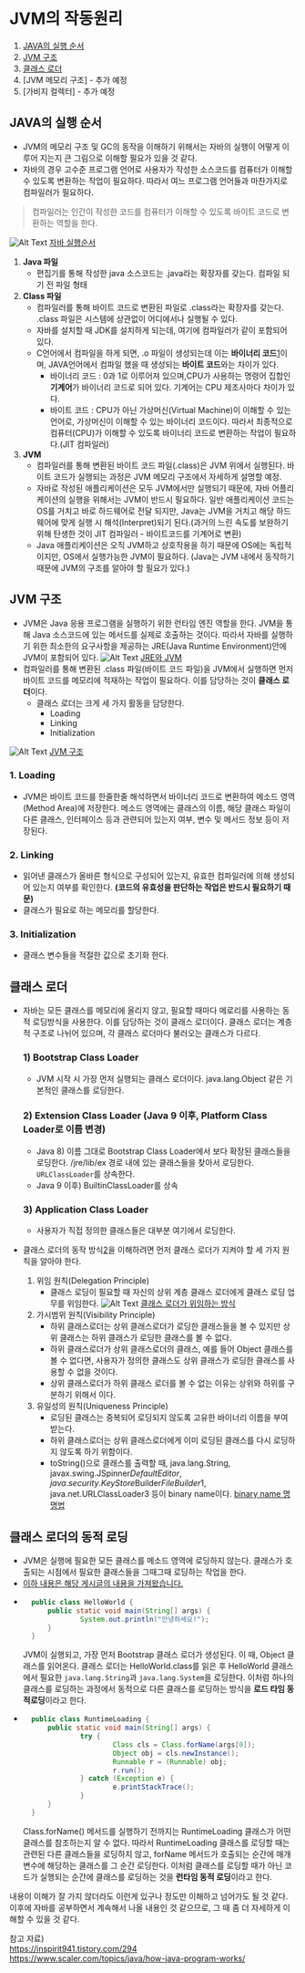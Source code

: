 # JVM의 작동원리

1. [JAVA의 실행 순서](#JAVA의-실행-순서)
2. [JVM 구조](#JVM-구조)
3. [클래스 로더](#클래스-로더)
4. [JVM 메모리 구조] - 추가 예정
5. [가비지 컬렉터] - 추가 예정

## JAVA의 실행 순서
- JVM의 메모리 구조 및 GC의 동작을 이해하기 위해서는 자바의 실행이 어떻게 이루어 지는지 큰 그림으로 이해할 필요가 있을 것 같다.
- 자바의 경우 고수준 프로그램 언어로 사용자가 작성한 소스코드를 컴퓨터가 이해할 수 있도록 변환하는 작업이 필요하다. 따라서 여느 프로그램 언어들과 마찬가지로 컴파일러가 필요하다.
> 컴파일러는 인간이 작성한 코드를 컴퓨터가 이해할 수 있도록 바이트 코드로 변환하는 역할을 한다.

![Alt Text](https://scaler.com/topics/images/how-does-java-programming-language-work.webp)
[자바 실행순서](https://www.scaler.com/topics/java/how-java-program-works/)  
1. **Java 파일**
   - 편집기를 통해 작성한 java 소스코드는 .java라는 확장자를 갖는다. 컴파일 되기 전 파일 형태
2. **Class 파일**
    - 컴파일러를 통해 바이트 코드로 변환된 파일로 .class라는 확장자를 갖는다. .class 파일은 시스템에 상관없이 어디에서나 실행될 수 있다.
    - 자바를 설치할 때 JDK를 설치하게 되는데, 여기에 컴파일러가 같이 포함되어 있다.
    - C언어에서 컴파일을 하게 되면, .o 파일이 생성되는데 이는 **바이너리 코드**[1]이며, JAVA언어에서 컴파일 했을 때 생성되는 **바이트 코드**와는 차이가 있다.
      - 바이너리 코드 : 0과 1로 이루어져 있으며,CPU가 사용하는 명령어 집합인 **기계어**가 바이너리 코드로 되어 있다. 기계어는 CPU 제조사마다 차이가 있다.
      - 바이트 코드 : CPU가 아닌 가상머신(Virtual Machine)이 이해할 수 있는 언어로, 가상머신이 이해할 수 있는 바이너리 코드이다. 따라서 최종적으로 컴퓨터(CPU)가 이해할 수 있도록 바이너리 코드로 변환하는 작업이 필요하다.(JIT 컴파일러)
3. **JVM**
   - 컴파일러를 통해 변환된 바이트 코드 파일(.class)은 JVM 위에서 실행된다. 바이트 코드가 실행되는 과정은 JVM 메모리 구조에서 자세하게 설명할 예정.
   - 자바로 작성된 애플리케이션은 모두 JVM에서만 실행되기 때문에, 자바 어플리케이션의 실행을 위해서는 JVM이 반드시 필요하다. 일반 애플리케이션 코드는 OS를 거치고 바로 하드웨어로 전달 되지만, Java는 JVM을 거치고 해당 하드웨어에 맞게 실행 시 해석(Interpret)되기 된다.(과거의 느린 속도를 보완하기 위해 탄생한 것이 JIT 컴파일러 - 바이트코드를 기계어로 변환)
   - Java 애플리케이션은 오직 JVM하고 상호작용을 하기 때문에 OS에는 독립적이지만, OS에서 실행가능한 JVM이 필요하다. (Java는 JVM 내에서 동작하기 때문에 JVM의 구조를 알아야 할 필요가 있다.)

## JVM 구조
- JVM은 Java 응용 프로그램을 실행하기 위한 런타임 엔진 역할을 한다. JVM을 통해 Java 소스코드에 있는 메서드를 실제로 호출하는 것이다. 따라서 자바를 실행하기 위한 최소한의 요구사항을 제공하는 JRE(Java Runtime Environment)안에 JVM이 포함되어 있다.
![Alt Text](https://scaler.com/topics/images/java-development-kit.webp)
[JRE와 JVM](https://www.scaler.com/topics/java/how-java-program-works/)
- 컴파일러를 통해 변환된 .class 파일(바이트 코드 파일)을 JVM에서 실행하면 먼저 바이트 코드를 메모리에 적재하는 작업이 필요하다. 이를 담당하는 것이 **클래스 로더**이다.
  - 클래스 로더는 크게 세 가지 활동을 담당한다.
    - Loading
    - Linking
    - Initialization

![Alt Text](https://media.geeksforgeeks.org/wp-content/uploads/jvm-3.jpg)
[JVM 구조](https://www.geeksforgeeks.org/jvm-works-jvm-architecture/)
### 1. Loading
- JVM은 바이트 코드를 한줄한줄 해석하면서 바이너리 코드로 변환하여 메소드 영역(Method Area)에 저장한다. 메소드 영역에는 클래스의 이름, 해당 클래스 파일이 다른 클래스, 인터페이스 등과 관련되어 있는지 여부, 변수 및 메서드 정보 등이 저장된다. 
### 2. Linking
- 읽어낸 클래스가 올바른 형식으로 구성되어 있는지, 유효한 컴파일러에 의해 생성되어 있는지 여부를 확인한다. **(코드의 유효성을 판단하는 작업은 반드시 필요하기 때문)**
- 클래스가 필요로 하는 메모리를 할당한다.
### 3. Initialization
- 클래스 변수들을 적절한 값으로 초기화 한다.

## 클래스 로더
- 자바는 모든 클래스를 메모리에 올리지 않고, 필요할 때마다 메로리를 사용하는 동적 로딩방식을 사용한다. 이를 담당하는 것이 클래스 로더이다. 클래스 로더는 계층적 구조로 나뉘어 있으며, 각 클래스 로더마다 불러오는 클래스가 다르다.
    ### 1) Bootstrap Class Loader
    - JVM 시작 시 가장 먼저 실행되는 클래스 로더이다. java.lang.Object 같은 기본적인 클래스를 로딩한다.
    ### 2) Extension Class Loader (Java 9 이후, Platform Class Loader로 이름 변경)
    - Java 8) 이름 그대로 Bootstrap Class Loader에서 보다 확장된 클래스들을 로딩한다. /jre/lib/ex 경로 내에 있는 클래스들을 찾아서 로딩한다. `URLClassLoader`를 상속한다.
    - Java 9 이후) BuiltinClassLoader를 상속
    ### 3) Application Class Loader
    - 사용자가 직접 정의한 클래스들은 대부분 여기에서 로딩한다.  


- 클래스 로더의 동작 방식[2]을 이해하려면 먼저 클래스 로더가 지켜야 할 세 가지 원칙을 알아야 한다.
    1) 위임 원칙(Delegation Principle)
        - 클래스 로딩이 필요할 때 자신의 상위 계층 클래스 로더에게 클래스 로딩 업무를 위임한다.
       ![Alt Text](https://i.imgur.com/kijdBjb.png)
       [클래스 로더가 위임하는 방식](https://homoefficio.github.io/2018/10/13/Java-%ED%81%B4%EB%9E%98%EC%8A%A4%EB%A1%9C%EB%8D%94-%ED%9B%91%EC%96%B4%EB%B3%B4%EA%B8%B0/)
    2) 가시범위 원칙(Visibility Principle)
        - 하위 클래스로더는 상위 클래스로더가 로딩한 클래스들을 볼 수 있지만 상위 클래스는 하위 클래스가 로딩한 클래스를 볼 수 없다.
        - 하위 클래스로더가 상위 클래스로더의 클래스, 예를 들어 Object 클래스를 볼 수 없다면, 사용자가 정의한 클래스도 상위 클래스가 로딩한 클래스를 사용할 수 없을 것이다.
        - 상위 클래스로더가 하위 클래스 로더를 볼 수 없는 이유는 상위와 하위를 구분하기 위해서 이다.
    3) 유일성의 원칙(Uniqueness Principle)
        - 로딩된 클래스는 중복되어 로딩되지 않도록 고유한 바이너리 이름을 부여 받는다.
        - 하위 클래스로더는 상위 클래스로더에게 이미 로딩된 클래스를 다시 로딩하지 않도록 하기 위함이다.
        - toString()으로 클래스를 출력할 때, java.lang.String, javax.swing.JSpinner$DefaultEditor, java.security.KeyStore$Builder$FileBuilder$1, java.net.URLClassLoader$3$ 등이 binary name이다. [binary name 명명법](https://docs.oracle.com/javase/specs/jls/se8/html/jls-13.html#jls-13.1)

## 클래스 로더의 동적 로딩
- JVM은 실행에 필요한 모든 클래스를 메소드 영역에 로딩하지 않는다. 클래스가 호출되는 시점에서 필요한 클래스들을 그때그때 로딩하는 작업을 한다.
- [이하 내용은 해당 게시글의 내용을 가져왔습니다.](https://steady-coding.tistory.com/593)
- ```java
    public class HelloWorld { 
        public static void main(String[] args) { 
                System.out.println("안녕하세요!"); 
        } 
    }
    ```
    JVM이 실행되고, 가장 먼저 Bootstrap 클래스 로더가 생성된다. 이 때, Object 클래스를 읽어온다. 클래스 로더는 HelloWorld.class를 읽은 후 HelloWorld 클래스에서 필요한 `java.lang.String`과 `java.lang.System`을 로딩한다.
    이처럼 하나의 클래스를 로딩하는 과정에서 동적으로 다른 클래스를 로딩하는 방식을 **로드 타임 동적로딩**이라고 한다.
- ```java
    public class RuntimeLoading { 
        public static void main(String[] args) { 
                try { 
                        Class cls = Class.forName(args[0]); 
                        Object obj = cls.newInstance(); 
                        Runnable r = (Runnable) obj; 
                        r.run(); 
                } catch (Exception e) {
                        e.printStackTrace();
                }
        }
    }
  ```
  Class.forName() 메서드를 실행하기 전까지는 RuntimeLoading 클래스가 어떤 클래스를 참조하는지 알 수 없다. 따라서 RuntimeLoading 클래스를 로딩할 때는 관련된 다른 클래스들을 로딩하지 않고, forName 메서드가 호출되는 순간에 매개변수에 해당하는 클래스를 그 순간 로딩한다. 이처럼 클래스를 로딩할 때가 아닌 코드가 실행되는 순간에 클래스를 로딩하는 것을 **런타임 동적 로딩**이라고 한다.

내용이 이해가 잘 가지 않더라도 이런게 있구나 정도만 이해하고 넘어가도 될 것 같다. 이후에 자바를 공부하면서 계속해서 나올 내용인 것 같으므로, 그 때 좀 더 자세하게 이해할 수 있을 것 같다.
    
        


참고 자료)  
https://inspirit941.tistory.com/294  
https://www.scaler.com/topics/java/how-java-program-works/


[1]: https://kingofbackend.tistory.com/122
[2]: https://homoefficio.github.io/2018/10/13/Java-%ED%81%B4%EB%9E%98%EC%8A%A4%EB%A1%9C%EB%8D%94-%ED%9B%91%EC%96%B4%EB%B3%B4%EA%B8%B0/


